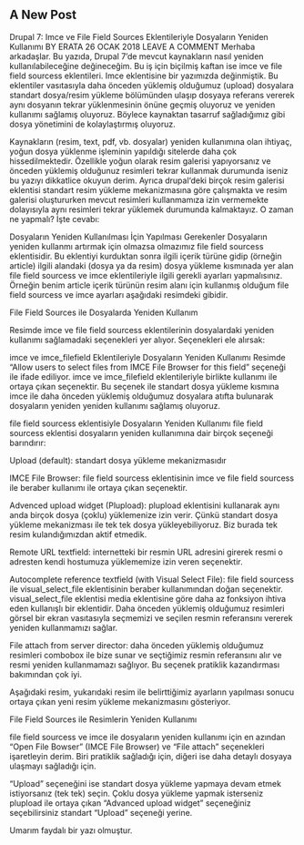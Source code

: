 ## A New Post

Drupal 7: Imce ve File Field Sources Eklentileriyle Dosyaların Yeniden Kullanımı
BY ERATA	26 OCAK 2018  LEAVE A COMMENT
Merhaba arkadaşlar. Bu yazıda, Drupal 7’de mevcut kaynakların nasıl yeniden kullanılabileceğine değineceğim. Bu iş için biçilmiş kaftan ise imce ve file field sourcess eklentileri. Imce eklentisine bir yazımızda değinmiştik. Bu eklentiler vasıtasıyla daha önceden yüklemiş olduğumuz (upload) dosyalara standart dosya/resim yükleme  bölümünden ulaşıp dosyaya referans vererek aynı dosyanın tekrar yüklenmesinin önüne geçmiş oluyoruz ve yeniden kullanımı sağlamış oluyoruz. Böylece kaynaktan tasarruf sağladığımız gibi dosya yönetimini de kolaylaştırmış oluyoruz.

Kaynakların (resim, text, pdf, vb. dosyalar) yeniden kullanımına olan ihtiyaç, yoğun dosya yüklenme işleminin yapıldığı sitelerde daha çok hissedilmektedir. Özellikle yoğun olarak resim galerisi yapıyorsanız ve önceden yüklemiş olduğunuz resimleri tekrar kullanmak durumunda iseniz bu yazıyı dikkatlice okuyun derim. Ayrıca drupal‘deki birçok resim galerisi eklentisi standart resim yükleme mekanizmasına göre çalışmakta ve resim galerisi oluştururken mevcut resimleri kullanmamıza izin vermemekte dolayısıyla aynı resimleri tekrar yüklemek durumunda kalmaktayız. O zaman ne yapmalı? İşte cevabı:

Dosyaların Yeniden Kullanılması İçin Yapılması Gerekenler
Dosyaların yeniden kullanmı artırmak için olmazsa olmazımız file field sourcess eklentisidir. Bu eklentiyi kurduktan sonra ilgili içerik türüne gidip (örneğin article) ilgili alandaki (dosya ya da resim) dosya yükleme kısmınada yer alan file field sourcess ve imce eklentileriyle ilgili gerekli ayarları yapmalısınız. Örneğin benim article içerik türünün resim alanı için kullanmış olduğum file field sourcess ve imce ayarları aşağıdaki resimdeki gibidir.

File Field Sources ile Dosyalarda Yeniden Kullanım

Resimde imce ve file field sourcess eklentilerinin dosyalardaki yeniden kullanımı sağlamadaki seçenekleri yer alıyor. Seçenekleri ele alırsak:

imce ve  imce_filefield Eklentileriyle Dosyaların Yeniden Kullanımı
Resimde “Allow users to select files from IMCE File Browser for this field” seçeneği ile ifade ediliyor. imce ve  imce_filefield eklentileriyle birlikte kullanımı ile ortaya çıkan seçenektir. Bu seçenek ile standart dosya yükleme kısmına imce ile daha önceden yüklemiş olduğumuz dosyalara atıfta bulunarak dosyaların yeniden yeniden kullanımı sağlamış oluyoruz.

file field sourcess eklentisiyle Dosyaların Yeniden Kullanımı
file field sourcess eklentisi dosyaların yeniden kullanımına dair birçok seçeneği barındırır:

Upload (default): standart dosya yükleme mekanizmasıdır

IMCE File Browser: file field sourcess eklentisinin imce ve file field sourcess ile beraber kullanımı ile ortaya çıkan seçenektir.

Advenced upload widget (Plupload): plupload eklentisini kullanarak aynı anda birçok dosya (çoklu) yüklemenize izin verir. Çünkü standart dosya yükleme mekanizması ile tek tek dosya yükleyebiliyoruz. Biz burada tek resim kulandığımızdan aktif etmedik.

Remote URL textfield: internetteki bir resmin URL adresini girerek resmi o adresten kendi hostumuza yüklememize izin veren seçenektir.

Autocomplete reference textfield (with Visual Select File): file field sourcess ile visual_select_file eklentisinin beraber kullanımından doğan seçenektir. visual_select_file eklentisi media eklentisine göre daha az fonksiyon ihtiva eden kullanışlı bir eklentidir. Daha önceden yüklemiş olduğumuz resimleri görsel bir ekran vasıtasıyla seçmemizi ve seçilen resmin referansını vererek yeniden kullanmamızı sağlar.

File attach from server director: daha önceden yüklemiş olduğumuz resimleri combobox ile bize sunar ve seçtiğimiz resmin referansını alır ve resmi yeniden kullanmamazı sağlıyor. Bu seçenek pratiklik kazandırması bakımından çok iyi.

Aşağıdaki resim, yukarıdaki resim ile belirttiğimiz ayarların yapılması sonucu ortaya çıkan yeni resim yükleme mekanizmasını gösteriyor.

File Field Sources ile Resimlerin Yeniden Kullanımı

file field sourcess ve  imce ile dosyaların yeniden kullanımı için en azından “Open File Bowser” (IMCE File Browser) ve “File attach” seçenekleri işaretleyin derim. Biri pratiklik sağladığı için, diğeri ise daha detaylı dosyaya ulaşmayı sağladığı için.

“Upload” seçeneğini ise standart dosya yükleme yapmaya devam etmek istiyorsanız (tek tek) seçin. Çoklu dosya yükleme yapmak isterseniz plupload ile ortaya çıkan “Advanced upload widget” seçeneğiniz seçebilirsiniz standart “Upload” seçeneği yerine.

Umarım faydalı bir yazı olmuştur.